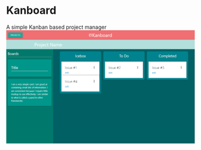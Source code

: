 # Kanboard
A simple Kanban based project manager
![ScreenShot](/assets/Screenshot%202022-07-27%20004057.png)